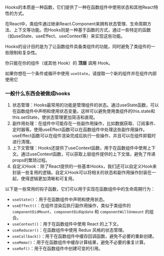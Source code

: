 Hooks的本质是一种函数，它们提供了一种在函数组件中使用状态和其他React特性的方式。

在React中，类组件通过继承React.Component来拥有状态管理、生命周期方法、上下文等功能。而Hooks则是一种基于函数的方式，通过一些特定的函数（如useState、useEffect、useContext等）来实现这些功能。

Hooks的设计目的是为了让函数组件具备类组件的功能，同时避免了类组件的一些限制和复杂性。

你只能在你的组件（或其他 Hook）的 **顶层** 调用 Hook。

如果你想在一个条件或循环中使用 `useState`，请提取一个新的组件并在组件内部使用它

### 一般什么东西会被做成hooks

1. 状态管理：Hooks最常用的功能是管理组件的状态。通过useState函数，可以在函数组件中声明和使用状态变量。这样可以避免使用类组件的this.state和this.setState，使状态管理更加简洁和直观。
2. 副作用处理：在组件中可能存在一些副作用操作，比如数据获取、订阅事件、定时器等。使用useEffect函数可以在函数组件中处理这些副作用操作。useEffect函数可以在组件渲染完成后执行一些操作，并且可以在组件卸载时进行清理。
3. 上下文管理：Hooks还提供了useContext函数，用于在函数组件中使用上下文。通过useContext函数，可以获取上层组件提供的上下文值，避免了传递props的繁琐过程。
4. 自定义Hook：除了React提供的一些基本Hooks，我们还可以自定义Hook来封装一些复用的逻辑。自定义Hook可以将相关的状态和副作用操作封装在一起，使得逻辑更加清晰和可复用。



以下是一些常用的钩子函数，它们可以用于实现在函数组件中的生命周期行为：

- `useState()`：用于在函数组件中声明和使用状态。
- `useEffect()`：在组件渲染后执行副作用操作，类似于类组件的 `componentDidMount`、`componentDidUpdate` 和 `componentWillUnmount` 的组合。
- `useContext()`：用于在函数组件中使用 React 的上下文。
- `useReducer()`：在函数组件中使用 Redux 风格的状态管理。
- `useCallback()`：用于在函数组件中缓存回调函数，避免不必要的重新创建。
- `useMemo()`：用于在函数组件中缓存计算结果，避免不必要的重复计算。
- `useRef()`：用于在函数组件中创建可变的引用。